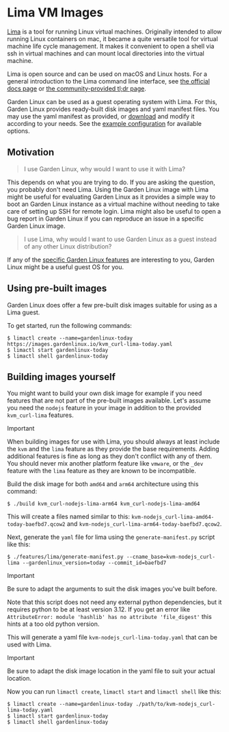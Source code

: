 # Lima VM Images

[Lima](https://lima-vm.io/) is a tool for running Linux virtual machines.
Originally intended to allow running Linux containers on mac, it became a quite versatile tool for virtual machine life cycle management.
It makes it convenient to open a shell via ssh in virtual machines and can mount local directories into the virtual machine.

Lima is open source and can be used on macOS and Linux hosts.
For a general introduction to the Lima command line interface, see [the official docs page](https://lima-vm.io/docs/) or [the community-provided tl;dr page](https://github.com/tldr-pages/tldr/blob/main/pages/common/limactl.md).

Garden Linux can be used as a guest operating system with Lima.
For this, Garden Linux provides ready-built disk images and yaml manifest files.
You may use the yaml manifest as provided, or [download](https://images.gardenlinux.io/kvm_curl-lima-today.yaml) and modify it according to your needs.
See the [example configuration](https://github.com/lima-vm/lima/blob/master/examples/default.yaml) for available options.

## Motivation

> I use Garden Linux, why would I want to use it with Lima?

This depends on what you are trying to do.
If you are asking the question, you probably don't need Lima.
Using the Garden Linux image with Lima might be useful for evaluating Garden Linux as it provides a simple way to boot an Garden Linux instance as a virtual machine without needing to take care of setting up SSH for remote login.
Lima might also be useful to open a bug report in Garden Linux if you can reproduce an issue in a specific Garden Linux image.

> I use Lima, why would I want to use Garden Linux as a guest instead of any other Linux distribution?

If any of the [specific Garden Linux features](https://github.com/gardenlinux/gardenlinux?tab=readme-ov-file#features) are interesting to you, Garden Linux might be a useful guest OS for you.

## Using pre-built images

Garden Linux does offer a few pre-built disk images suitable for using as a Lima guest.

To get started, run the following commands:

```
$ limactl create --name=gardenlinux-today https://images.gardenlinux.io/kvm_curl-lima-today.yaml
$ limactl start gardenlinux-today
$ limactl shell gardenlinux-today
```

## Building images yourself

You might want to build your own disk image for example if you need features that are not part of the pre-built images available.
Let's assume you need the `nodejs` feature in your image in addition to the provided `kvm_curl-lima` features.

> [!IMPORTANT]
> When building images for use with Lima, you should always at least include the `kvm` and the `lima` feature as they provide the base requirements.
Adding additional features is fine as long as they don't conflict with any of them.
You should never mix another platform feature like `vmware`, or the `_dev` feature with the `lima` feature as they are known to be incompatible.

Build the disk image for both `amd64` and `arm64` architecture using this command:

```
$ ./build kvm_curl-nodejs-lima-arm64 kvm_curl-nodejs-lima-amd64
```

This will create a files named similar to this: `kvm-nodejs_curl-lima-amd64-today-baefbd7.qcow2` and `kvm-nodejs_curl-lima-arm64-today-baefbd7.qcow2`.

Next, generate the `yaml` file for lima using the `generate-manifest.py` script like this:

```
$ ./features/lima/generate-manifest.py --cname_base=kvm-nodejs_curl-lima --gardenlinux_version=today --commit_id=baefbd7
```

> [!IMPORTANT]
> Be sure to adapt the arguments to suit the disk images you've built before.

Note that this script does not need any external python dependencies, but it requires python to be at least version 3.12.
If you get an error like `AttributeError: module 'hashlib' has no attribute 'file_digest'` this hints at a too old python version.

This will generate a yaml file `kvm-nodejs_curl-lima-today.yaml` that can be used with Lima.

> [!IMPORTANT]
> Be sure to adapt the disk image location in the yaml file to suit your actual location.

Now you can run `limactl create`, `limactl start` and `limactl shell` like this:

```
$ limactl create --name=gardenlinux-today ./path/to/kvm-nodejs_curl-lima-today.yaml
$ limactl start gardenlinux-today
$ limactl shell gardenlinux-today
```
